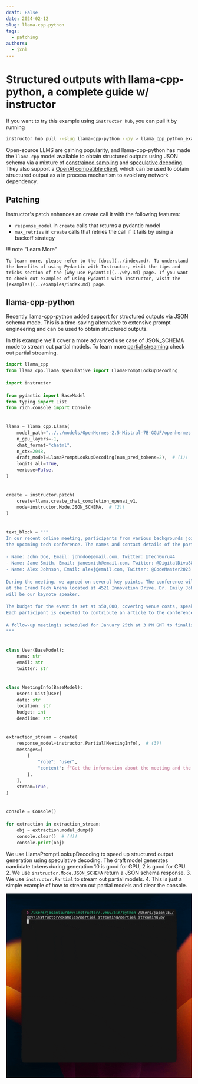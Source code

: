 ```yaml
---
draft: False
date: 2024-02-12
slug: llama-cpp-python
tags:
  - patching
authors:
  - jxnl
---
```


# Structured outputs with llama-cpp-python, a complete guide w/ instructor

If you want to try this example using `instructor hub`, you can pull it by running

```bash
instructor hub pull --slug llama-cpp-python --py > llama_cpp_python_example.py
```

Open-source LLMS are gaining popularity, and llama-cpp-python has made the `llama-cpp` model available to obtain structured outputs using JSON schema via a mixture of [constrained sampling](https://llama-cpp-python.readthedocs.io/en/latest/#json-schema-mode) and [speculative decoding](https://llama-cpp-python.readthedocs.io/en/latest/#speculative-decoding). They also support a [OpenAI compatible client](https://llama-cpp-python.readthedocs.io/en/latest/#openai-compatible-web-server), which can be used to obtain structured output as a in process mechanism to avoid any network dependency.

<!-- more -->

## Patching

Instructor's patch enhances an create call it with the following features:

- `response_model` in `create` calls that returns a pydantic model
- `max_retries` in `create` calls that retries the call if it fails by using a backoff strategy

!!! note "Learn More"

    To learn more, please refer to the [docs](../index.md). To understand the benefits of using Pydantic with Instructor, visit the tips and tricks section of the [why use Pydantic](../why.md) page. If you want to check out examples of using Pydantic with Instructor, visit the [examples](../examples/index.md) page.

## llama-cpp-python

Recently llama-cpp-python added support for structured outputs via JSON schema mode. This is a time-saving alternative to extensive prompt engineering and can be used to obtain structured outputs.

In this example we'll cover a more advanced use case of JSON_SCHEMA mode to stream out partial models. To learn more [partial streaming](https://github.com/jxnl/instructor/concepts/partial.md) check out partial streaming.

```python
import llama_cpp
from llama_cpp.llama_speculative import LlamaPromptLookupDecoding

import instructor

from pydantic import BaseModel
from typing import List
from rich.console import Console


llama = llama_cpp.Llama(
    model_path="../../models/OpenHermes-2.5-Mistral-7B-GGUF/openhermes-2.5-mistral-7b.Q4_K_M.gguf",
    n_gpu_layers=-1,
    chat_format="chatml",
    n_ctx=2048,
    draft_model=LlamaPromptLookupDecoding(num_pred_tokens=2),  # (1)!
    logits_all=True,
    verbose=False,
)


create = instructor.patch(
    create=llama.create_chat_completion_openai_v1,
    mode=instructor.Mode.JSON_SCHEMA,  # (2)!
)


text_block = """
In our recent online meeting, participants from various backgrounds joined to discuss
the upcoming tech conference. The names and contact details of the participants were as follows:

- Name: John Doe, Email: johndoe@email.com, Twitter: @TechGuru44
- Name: Jane Smith, Email: janesmith@email.com, Twitter: @DigitalDiva88
- Name: Alex Johnson, Email: alexj@email.com, Twitter: @CodeMaster2023

During the meeting, we agreed on several key points. The conference will be held on March 15th, 2024,
at the Grand Tech Arena located at 4521 Innovation Drive. Dr. Emily Johnson, a renowned AI researcher,
will be our keynote speaker.

The budget for the event is set at $50,000, covering venue costs, speaker fees, and promotional activities.
Each participant is expected to contribute an article to the conference blog by February 20th.

A follow-up meetingis scheduled for January 25th at 3 PM GMT to finalize the agenda and confirm the list of speakers.
"""


class User(BaseModel):
    name: str
    email: str
    twitter: str


class MeetingInfo(BaseModel):
    users: List[User]
    date: str
    location: str
    budget: int
    deadline: str


extraction_stream = create(
    response_model=instructor.Partial[MeetingInfo],  # (3)!
    messages=[
        {
            "role": "user",
            "content": f"Get the information about the meeting and the users {text_block}",
        },
    ],
    stream=True,
)


console = Console()

for extraction in extraction_stream:
    obj = extraction.model_dump()
    console.clear()  # (4)!
    console.print(obj)
```

We use LlamaPromptLookupDecoding to speed up structured output generation using speculative decoding. The draft model generates candidate tokens during generation 10 is good for GPU, 2 is good for CPU. 2. We use `instructor.Mode.JSON_SCHEMA` return a JSON schema response. 3. We use `instructor.Partial` to stream out partial models. 4. This is just a simple example of how to stream out partial models and clear the console.

![](../img/partial.gif)

